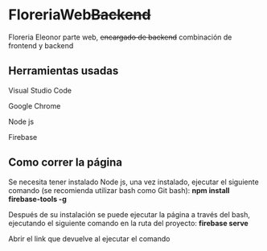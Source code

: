 # FloreriaWeb~~Backend~~
Floreria Eleonor parte web, ~~encargado de backend~~ combinación de frontend y backend

## Herramientas usadas
Visual Studio Code

Google Chrome

Node js

Firebase

## Como correr la página
Se necesita tener instalado Node js, una vez instalado, ejecutar el siguiente comando (se recomienda utilizar bash como Git bash):
**npm install firebase-tools -g**

Después de su instalación se puede ejecutar la página a través del bash, ejecutando el siguiente comando en la ruta del proyecto:
**firebase serve**

Abrir el link que devuelve al ejecutar el comando
